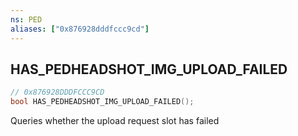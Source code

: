 ```yaml
---
ns: PED
aliases: ["0x876928dddfccc9cd"]
---
```

## HAS_PEDHEADSHOT_IMG_UPLOAD_FAILED

```c
// 0x876928DDDFCCC9CD
bool HAS_PEDHEADSHOT_IMG_UPLOAD_FAILED();
```

Queries whether the upload request slot has failed

